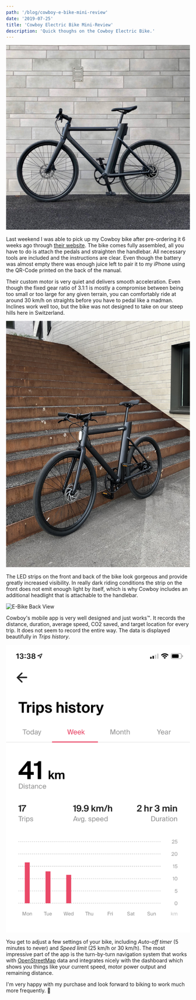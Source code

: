 ```yaml
---
path: '/blog/cowboy-e-bike-mini-review'
date: '2019-07-25'
title: 'Cowboy Electric Bike Mini-Review'
description: 'Quick thoughs on the Cowboy Electric Bike.'
---
```


![E-Bike Side View](./side.jpg)

Last weekend I was able to pick up my Cowboy bike after pre-ordering it 6 weeks ago through [their website](https://cowboy.com). The bike comes fully assembled, all you have to do is attach the pedals and straighten the handlebar. All necessary tools are included and the instructions are clear. Even though the battery was almost empty there was enough juice left to pair it to my iPhone using the QR-Code printed on the back of the manual.

Their custom motor is very quiet and delivers smooth acceleration. Even though the fixed gear ratio of 3.1:1 is mostly a compromise between being too small or too large for any given terrain, you can comfortably ride at around 30 km/h on straights before you have to pedal like a madman. Inclines work well too, but the bike was not designed to take on our steep hills here in Switzerland.

![E-Bike Front View](./front.jpg)

The LED strips on the front and back of the bike look gorgeous and provide greatly increased visibility. In really dark riding conditions the strip on the front does not emit enough light by itself, which is why Cowboy includes an additional headlight that is attachable to the handlebar.

![E-Bike Back View](./back.jpg)

Cowboy's mobile app is very well designed and just works️™. It records the distance, duration, average speed, CO2 saved, and target location for every trip. It does not seem to record the entire way. The data is displayed beautifully in _Trips history_.

![Trips history screenshot](./trips_history.jpg)

You get to adjust a few settings of your bike, including _Auto-off timer_ (5 minutes to never) and _Speed limit_ (25 km/h or 30 km/h). The most impressive part of the app is the turn-by-turn navigation system that works with [OpenStreetMap](https://www.openstreetmap.org) data and integrates nicely with the dashboard which shows you things like your current speed, motor power output and remaining distance.

I'm very happy with my purchase and look forward to biking to work much more frequently. 🤠
